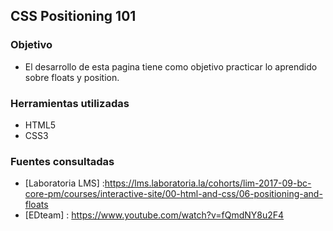 ## CSS Positioning 101
### Objetivo

- El desarrollo de esta pagina tiene como objetivo practicar lo aprendido sobre floats y position.

### Herramientas utilizadas
- HTML5
- CSS3

### Fuentes consultadas
- [Laboratoria LMS] :https://lms.laboratoria.la/cohorts/lim-2017-09-bc-core-pm/courses/interactive-site/00-html-and-css/06-positioning-and-floats
- [EDteam] : https://www.youtube.com/watch?v=fQmdNY8u2F4
